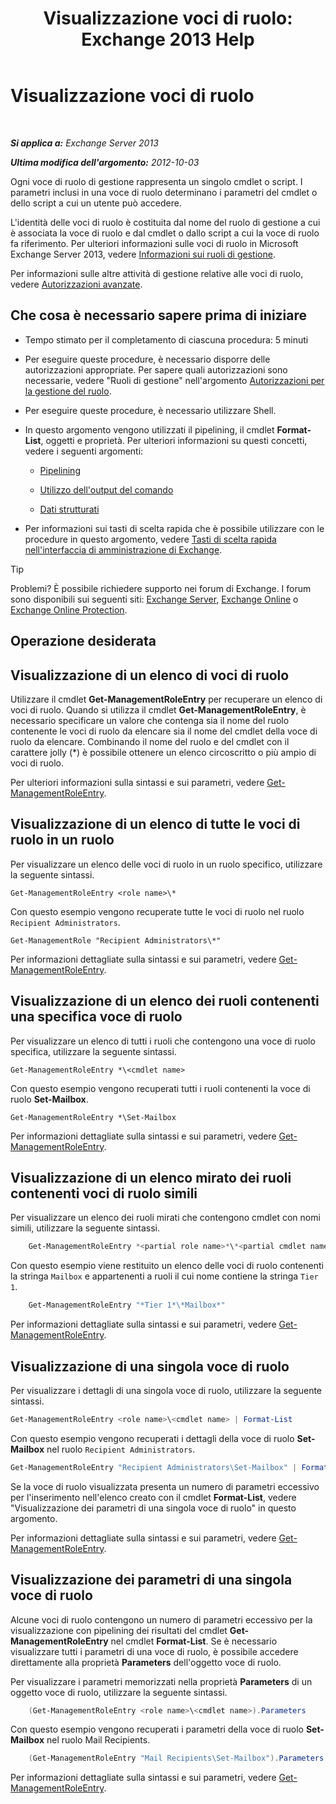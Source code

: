 ﻿---
title: 'Visualizzazione voci di ruolo: Exchange 2013 Help'
TOCTitle: Visualizzazione voci di ruolo
ms:assetid: d9bb0d14-db59-456c-8f50-a8d7f7323df9
ms:mtpsurl: https://technet.microsoft.com/it-it/library/Dd351179(v=EXCHG.150)
ms:contentKeyID: 50481807
ms.date: 05/22/2018
mtps_version: v=EXCHG.150
ms.translationtype: MT
---

# Visualizzazione voci di ruolo

 

_**Si applica a:** Exchange Server 2013_

_**Ultima modifica dell'argomento:** 2012-10-03_

Ogni voce di ruolo di gestione rappresenta un singolo cmdlet o script. I parametri inclusi in una voce di ruolo determinano i parametri del cmdlet o dello script a cui un utente può accedere.

L'identità delle voci di ruolo è costituita dal nome del ruolo di gestione a cui è associata la voce di ruolo e dal cmdlet o dallo script a cui la voce di ruolo fa riferimento. Per ulteriori informazioni sulle voci di ruolo in Microsoft Exchange Server 2013, vedere [Informazioni sui ruoli di gestione](understanding-management-roles-exchange-2013-help.md).

Per informazioni sulle altre attività di gestione relative alle voci di ruolo, vedere [Autorizzazioni avanzate](advanced-permissions-exchange-2013-help.md).

## Che cosa è necessario sapere prima di iniziare

  - Tempo stimato per il completamento di ciascuna procedura: 5 minuti

  - Per eseguire queste procedure, è necessario disporre delle autorizzazioni appropriate. Per sapere quali autorizzazioni sono necessarie, vedere "Ruoli di gestione" nell'argomento [Autorizzazioni per la gestione del ruolo](role-management-permissions-exchange-2013-help.md).

  - Per eseguire queste procedure, è necessario utilizzare Shell.

  - In questo argomento vengono utilizzati il pipelining, il cmdlet **Format-List**, oggetti e proprietà. Per ulteriori informazioni su questi concetti, vedere i seguenti argomenti:
    
      - [Pipelining](https://technet.microsoft.com/it-it/library/aa998260\(v=exchg.150\))
    
      - [Utilizzo dell'output del comando](working-with-command-output-exchange-2013-help.md)
    
      - [Dati strutturati](https://technet.microsoft.com/it-it/library/aa996386\(v=exchg.150\))

  - Per informazioni sui tasti di scelta rapida che è possibile utilizzare con le procedure in questo argomento, vedere [Tasti di scelta rapida nell'interfaccia di amministrazione di Exchange](keyboard-shortcuts-in-the-exchange-admin-center-exchange-online-protection-help.md).


> [!TIP]
> Problemi? È possibile richiedere supporto nei forum di Exchange. I forum sono disponibili sui seguenti siti: <A href="https://go.microsoft.com/fwlink/p/?linkid=60612">Exchange Server</A>, <A href="https://go.microsoft.com/fwlink/p/?linkid=267542">Exchange Online</A> o <A href="https://go.microsoft.com/fwlink/p/?linkid=285351">Exchange Online Protection</A>.



## Operazione desiderata

## Visualizzazione di un elenco di voci di ruolo

Utilizzare il cmdlet **Get-ManagementRoleEntry** per recuperare un elenco di voci di ruolo. Quando si utilizza il cmdlet **Get-ManagementRoleEntry**, è necessario specificare un valore che contenga sia il nome del ruolo contenente le voci di ruolo da elencare sia il nome del cmdlet della voce di ruolo da elencare. Combinando il nome del ruolo e del cmdlet con il carattere jolly (\*) è possibile ottenere un elenco circoscritto o più ampio di voci di ruolo.

Per ulteriori informazioni sulla sintassi e sui parametri, vedere [Get-ManagementRoleEntry](https://technet.microsoft.com/it-it/library/dd335210\(v=exchg.150\)).

## Visualizzazione di un elenco di tutte le voci di ruolo in un ruolo

Per visualizzare un elenco delle voci di ruolo in un ruolo specifico, utilizzare la seguente sintassi.

    Get-ManagementRoleEntry <role name>\*

Con questo esempio vengono recuperate tutte le voci di ruolo nel ruolo `Recipient Administrators`.

    Get-ManagementRole "Recipient Administrators\*"

Per informazioni dettagliate sulla sintassi e sui parametri, vedere [Get-ManagementRoleEntry](https://technet.microsoft.com/it-it/library/dd335210\(v=exchg.150\)).

## Visualizzazione di un elenco dei ruoli contenenti una specifica voce di ruolo

Per visualizzare un elenco di tutti i ruoli che contengono una voce di ruolo specifica, utilizzare la seguente sintassi.

    Get-ManagementRoleEntry *\<cmdlet name>

Con questo esempio vengono recuperati tutti i ruoli contenenti la voce di ruolo **Set-Mailbox**.

    Get-ManagementRoleEntry *\Set-Mailbox

Per informazioni dettagliate sulla sintassi e sui parametri, vedere [Get-ManagementRoleEntry](https://technet.microsoft.com/it-it/library/dd335210\(v=exchg.150\)).

## Visualizzazione di un elenco mirato dei ruoli contenenti voci di ruolo simili

Per visualizzare un elenco dei ruoli mirati che contengono cmdlet con nomi simili, utilizzare la seguente sintassi.
```powershell
    Get-ManagementRoleEntry *<partial role name>*\*<partial cmdlet name>*
```
Con questo esempio viene restituito un elenco delle voci di ruolo contenenti la stringa `Mailbox` e appartenenti a ruoli il cui nome contiene la stringa `Tier 1`.
```powershell
    Get-ManagementRoleEntry "*Tier 1*\*Mailbox*"
```
Per informazioni dettagliate sulla sintassi e sui parametri, vedere [Get-ManagementRoleEntry](https://technet.microsoft.com/it-it/library/dd335210\(v=exchg.150\)).

## Visualizzazione di una singola voce di ruolo

Per visualizzare i dettagli di una singola voce di ruolo, utilizzare la seguente sintassi.

```powershell
Get-ManagementRoleEntry <role name>\<cmdlet name> | Format-List
```

Con questo esempio vengono recuperati i dettagli della voce di ruolo **Set-Mailbox** nel ruolo `Recipient Administrators`.

```powershell
Get-ManagementRoleEntry "Recipient Administrators\Set-Mailbox" | Format-List
```

Se la voce di ruolo visualizzata presenta un numero di parametri eccessivo per l'inserimento nell'elenco creato con il cmdlet **Format-List**, vedere "Visualizzazione dei parametri di una singola voce di ruolo" in questo argomento.

Per informazioni dettagliate sulla sintassi e sui parametri, vedere [Get-ManagementRoleEntry](https://technet.microsoft.com/it-it/library/dd335210\(v=exchg.150\)).

## Visualizzazione dei parametri di una singola voce di ruolo

Alcune voci di ruolo contengono un numero di parametri eccessivo per la visualizzazione con pipelining dei risultati del cmdlet **Get-ManagementRoleEntry** nel cmdlet **Format-List**. Se è necessario visualizzare tutti i parametri di una voce di ruolo, è possibile accedere direttamente alla proprietà **Parameters** dell'oggetto voce di ruolo.

Per visualizzare i parametri memorizzati nella proprietà **Parameters** di un oggetto voce di ruolo, utilizzare la seguente sintassi.
```powershell
    (Get-ManagementRoleEntry <role name>\<cmdlet name>).Parameters
```
Con questo esempio vengono recuperati i parametri della voce di ruolo **Set-Mailbox** nel ruolo Mail Recipients.
```powershell
    (Get-ManagementRoleEntry "Mail Recipients\Set-Mailbox").Parameters
```
Per informazioni dettagliate sulla sintassi e sui parametri, vedere [Get-ManagementRoleEntry](https://technet.microsoft.com/it-it/library/dd335210\(v=exchg.150\)).

